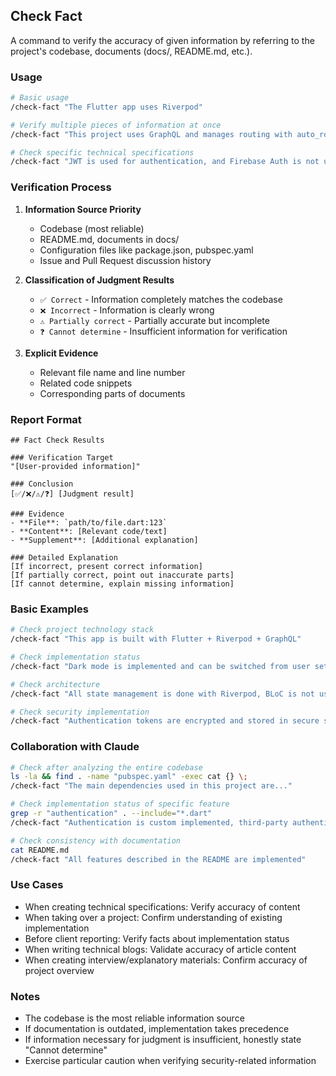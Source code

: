 ## Check Fact

A command to verify the accuracy of given information by referring to the project's codebase, documents (docs/, README.md, etc.).

### Usage

```bash
# Basic usage
/check-fact "The Flutter app uses Riverpod"

# Verify multiple pieces of information at once
/check-fact "This project uses GraphQL and manages routing with auto_route"

# Check specific technical specifications
/check-fact "JWT is used for authentication, and Firebase Auth is not used"
```

### Verification Process

1. **Information Source Priority**
   - Codebase (most reliable)
   - README.md, documents in docs/
   - Configuration files like package.json, pubspec.yaml
   - Issue and Pull Request discussion history

2. **Classification of Judgment Results**
   - `✅ Correct` - Information completely matches the codebase
   - `❌ Incorrect` - Information is clearly wrong
   - `⚠️ Partially correct` - Partially accurate but incomplete
   - `❓ Cannot determine` - Insufficient information for verification

3. **Explicit Evidence**
   - Relevant file name and line number
   - Related code snippets
   - Corresponding parts of documents

### Report Format

```
## Fact Check Results

### Verification Target
"[User-provided information]"

### Conclusion
[✅/❌/⚠️/❓] [Judgment result]

### Evidence
- **File**: `path/to/file.dart:123`
- **Content**: [Relevant code/text]
- **Supplement**: [Additional explanation]

### Detailed Explanation
[If incorrect, present correct information]
[If partially correct, point out inaccurate parts]
[If cannot determine, explain missing information]
```

### Basic Examples

```bash
# Check project technology stack
/check-fact "This app is built with Flutter + Riverpod + GraphQL"

# Check implementation status
/check-fact "Dark mode is implemented and can be switched from user settings"

# Check architecture
/check-fact "All state management is done with Riverpod, BLoC is not used"

# Check security implementation
/check-fact "Authentication tokens are encrypted and stored in secure storage"
```

### Collaboration with Claude

```bash
# Check after analyzing the entire codebase
ls -la && find . -name "pubspec.yaml" -exec cat {} \;
/check-fact "The main dependencies used in this project are..."

# Check implementation status of specific feature
grep -r "authentication" . --include="*.dart"
/check-fact "Authentication is custom implemented, third-party authentication is not used"

# Check consistency with documentation
cat README.md
/check-fact "All features described in the README are implemented"
```

### Use Cases

- When creating technical specifications: Verify accuracy of content
- When taking over a project: Confirm understanding of existing implementation
- Before client reporting: Verify facts about implementation status
- When writing technical blogs: Validate accuracy of article content
- When creating interview/explanatory materials: Confirm accuracy of project overview

### Notes

- The codebase is the most reliable information source
- If documentation is outdated, implementation takes precedence
- If information necessary for judgment is insufficient, honestly state "Cannot determine"
- Exercise particular caution when verifying security-related information
